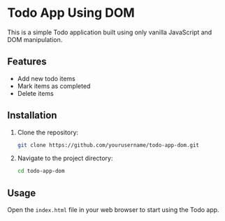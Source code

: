 # Todo App Using DOM

This is a simple Todo application built using only vanilla JavaScript and DOM manipulation.

## Features

- Add new todo items
- Mark items as completed
- Delete items

## Installation

1. Clone the repository:
    ```sh
    git clone https://github.com/yourusername/todo-app-dom.git
    ```
2. Navigate to the project directory:
    ```sh
    cd todo-app-dom
    ```

## Usage

Open the `index.html` file in your web browser to start using the Todo app.

